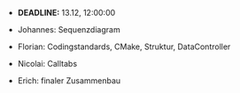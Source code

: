 
 * **DEADLINE:** 13.12, 12:00:00

 * Johannes: Sequenzdiagram
 * Florian: Codingstandards, CMake, Struktur, DataController
 * Nicolai: Calltabs
 * Erich: finaler Zusammenbau
